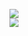 [![](https://img.shields.io/badge/Made%20With-Github%20Spray-lightgrey.svg?style=for-the-badge&logo=github)](https://github.com/Annihil/github-spray#5012)  
[![](https://i.imgur.com/2DrTn0Z.gif)](https://github.com/Annihil/github-spray)